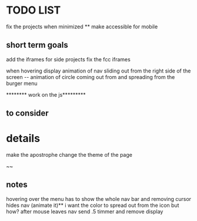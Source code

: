 TODO LIST
==

fix the projects when minimized 
** make accessible for mobile




short term goals
--
add the iframes for side projects
fix the fcc iframes


when hovering display animation of nav sliding out from the right side of the screen
-- animation of circle coming out from and spreading from the burger menu
 


******** work on the js*********


to consider 
--



details 
==
make the apostrophe change the theme of the page

~~



notes
--
hovering over the menu has to show the whole nav bar and removing cursor hides nav (animate it)**
i want the color to spread out from the icon but how?
after mouse leaves nav send .5 timmer and remove display




